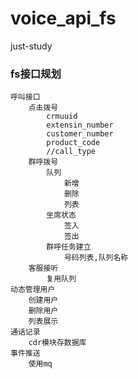 # voice_api_fs
just-study<br>
### fs接口规划
	呼叫接口
		点击拨号
			crmuuid
			extensin_number
			customer_number
			product_code
			//call_type
		群呼拨号
			队列
				新增
				删除
				列表
			坐席状态
				签入
				签出
			群呼任务建立
				号码列表,队列名称
		客服接听
			复用队列
	动态管理用户
		创建用户
		删除用户
		列表展示
	通话记录
		cdr模块存数据库
	事件推送
        使用mq

